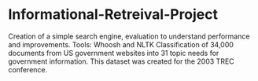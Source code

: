 # Informational-Retreival-Project
Creation of a simple search engine, evaluation to understand performance and improvements. Tools: Whoosh and NLTK
Classification of 34,000 documents from US government websites into 31 topic needs for government information. 
This dataset was created for the 2003 TREC conference. 
